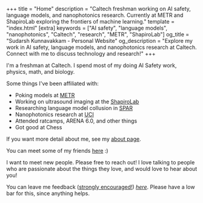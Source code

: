 +++
title = "Home"
description = "Caltech freshman working on AI safety, language models, and nanophotonics research. Currently at METR and ShapiroLab exploring the frontiers of machine learning."
template = "index.html"
[extra]
keywords = ["AI safety", "language models", "nanophotonics", "Caltech", "research", "METR", "ShapiroLab"]
og_title = "Sudarsh Kunnavakkam - Personal Website"
og_description = "Explore my work in AI safety, language models, and nanophotonics research at Caltech. Connect with me to discuss technology and research!"
+++

I'm a freshman at Caltech. I spend most of my doing AI Safety work, physics, math, and biology.

Some things I've been affiliated with:
- Poking models at [METR](https://metr.org/)
- Working on ultrasound imaging at the [ShapiroLab](https://shapirolab.caltech.edu/)
- Researching language model collusion in [SPAR](https://sparai.org/)
- Nanophotonics research at [UCI](https://sites.google.com/uci.edu/lee-lab/home)
- Attended ratcamps, ARENA 6.0, and other things
- Got good at Chess

If you want more detail about me, see my [about page](/about). 

You can meet some of my friends [here](/friends.html) :)

I want to meet new people. Please free to reach out! I love talking to people who are passionate about the things they love, and would love to hear about you!

You can leave me feedback (<u>strongly encouraged!</u>) *[here](https://sudarsh.com/feedback)*. Please have a low bar for this, since anything helps.